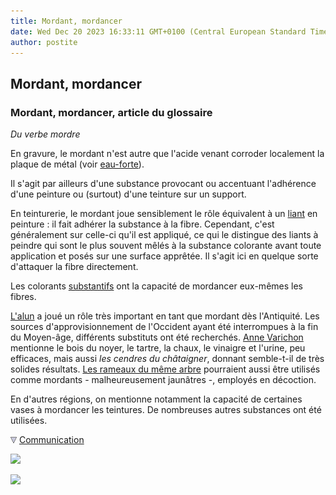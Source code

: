 ```yaml
---
title: Mordant, mordancer
date: Wed Dec 20 2023 16:33:11 GMT+0100 (Central European Standard Time)
author: postite
---
```


## Mordant, mordancer
### Mordant, mordancer, article du glossaire
 _Du verbe mordre_

En gravure, le mordant n'est autre que l'acide venant corroder localement la plaque de métal (voir [eau-forte](e.html#eauforte)).

Il s'agit par ailleurs d'une substance provocant ou accentuant l'adhérence d'une peinture ou (surtout) d'une teinture sur un support.

En teinturerie, le mordant joue sensiblement le rôle équivalent à un [liant](liants.html) en peinture : il fait adhérer la substance à la fibre. Cependant, c'est généralement sur celle-ci qu'il est appliqué, ce qui le distingue des liants à peindre qui sont le plus souvent mêlés à la substance colorante avant toute application et posés sur une surface apprêtée. Il s'agit ici en quelque sorte d'attaquer la fibre directement.

Les colorants [substantifs](substantif.html) ont la capacité de mordancer eux-mêmes les fibres.

[L'alun](alun.html) a joué un rôle très important en tant que mordant dès l'Antiquité. Les sources d'approvisionnement de l'Occident ayant été interrompues à la fin du Moyen-âge, différents substituts ont été recherchés. [Anne Varichon](livres.html#annevarichon) mentionne le bois du noyer, le tartre, la chaux, le vinaigre et l'urine, peu efficaces, mais aussi _les cendres du châtaigner_, donnant semble-t-il de très solides résultats. [Les rameaux du même arbre](noirs.html#lesrameaux) pourraient aussi être utilisés comme mordants - malheureusement jaunâtres -, employés en décoction.

En d'autres régions, on mentionne notamment la capacité de certaines vases à mordancer les teintures. De nombreuses autres substances ont été utilisées.



![](images/flechebas.gif) [Communication](http://www.artrealite.com/annonceurs.htm) 

[![](https://cbonvin.fr/sites/regie.artrealite.com/visuels/campagne1.png)](index-2.html#20131014)

![](https://cbonvin.fr/sites/regie.artrealite.com/visuels/campagne2.png)